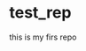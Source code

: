 # test_rep
this is my firs repo 




















































































































































